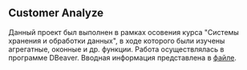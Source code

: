 ## Customer Analyze 

Данный проект был выполнен в рамках осовения курса "Системы хранения и обработки данных", в ходе которого были изучены агрегатные, оконные и др. функции. Работа осуществлялась в программе DBeaver. Вводная информация представлена в [файле](https://github.com/Verkonia/SF_DB/blob/master/Azmukova_V.R._HW1.ipynb).
